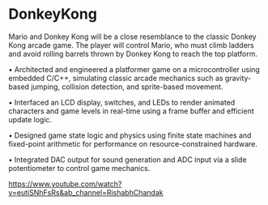 # DonkeyKong
Mario and Donkey Kong will be a close resemblance to the classic Donkey Kong arcade game. The player will control Mario, who must climb ladders and avoid rolling barrels thrown by Donkey Kong to reach the top platform.

• Architected and engineered a platformer game on a microcontroller using embedded C/C++, simulating classic arcade mechanics such as gravity-based jumping, collision detection, and sprite-based movement.

• Interfaced an LCD display, switches, and LEDs to render animated characters and game levels in real-time using a frame buffer and efficient update logic.

• Designed game state logic and physics using finite state machines and fixed-point arithmetic for performance on resource-constrained hardware.

• Integrated DAC output for sound generation and ADC input via a slide potentiometer to control game mechanics.

https://www.youtube.com/watch?v=eutiSNhFsRs&ab_channel=RishabhChandak
